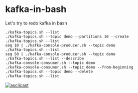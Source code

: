 # kafka-in-bash

Let's try to redo kafka in bash 

```
./kafka-topics.sh --list
./kafka-topics.sh --topic demo --partitions 10 --create
./kafka-topics.sh --list
seq 10 | ./kafka-console-producer.sh --topic demo
./kafka-topics.sh --list
seq 50 | ./kafka-console-producer.sh --topic demo
./kafka-topics.sh --list --describe
./kafka-console-consumer.sh --topic demo
./kafka-console-consumer.sh --topic demo --from-beginning
./kafka-topics.sh --topic demo --delete
./kafka-topics.sh --list
```

[![asciicast](https://asciinema.org/a/282262.svg)](https://asciinema.org/a/282262?autoplay=true)